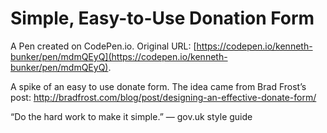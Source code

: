 # Simple, Easy-to-Use Donation Form

A Pen created on CodePen.io. Original URL: [https://codepen.io/kenneth-bunker/pen/mdmQEyQ](https://codepen.io/kenneth-bunker/pen/mdmQEyQ).

A spike of an easy to use donate form. The idea came from Brad Frost’s post: http://bradfrost.com/blog/post/designing-an-effective-donate-form/

“Do the hard work to make it simple.” — gov.uk style guide

